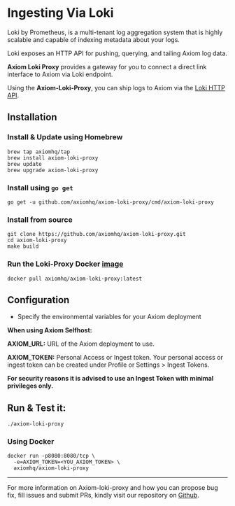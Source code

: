 <div class="axi-header">
  <h1>Ingesting Via Loki</h1>
</div>

Loki by Prometheus, is a multi-tenant log aggregation system that is highly scalable and capable of indexing metadata about your logs.

Loki exposes an HTTP API for pushing, querying, and tailing Axiom log data.

**Axiom Loki Proxy** provides a gateway for you to connect a direct link interface to Axiom via Loki endpoint. 

Using the **Axiom-Loki-Proxy**, you can ship logs to Axiom via the [Loki HTTP API](https://grafana.com/docs/loki/latest/api/#post-lokiapiv1push). 

## Installation

### Install & Update using Homebrew

```shell
brew tap axiomhq/tap
brew install axiom-loki-proxy
brew update
brew upgrade axiom-loki-proxy
```

### Install using `go get`

```shell
go get -u github.com/axiomhq/axiom-loki-proxy/cmd/axiom-loki-proxy
```

### Install from source

```shell
git clone https://github.com/axiomhq/axiom-loki-proxy.git
cd axiom-loki-proxy
make build
```

### Run the Loki-Proxy Docker [image](https://hub.docker.com/r/axiomhq/axiom-loki-proxy)

```shell
docker pull axiomhq/axiom-loki-proxy:latest
```

## Configuration

- Specify the environmental variables for your Axiom deployment

**When using Axiom Selfhost:**

**AXIOM_URL:** URL of the Axiom deployment to use. 

**AXIOM_TOKEN:** Personal Access or Ingest token. Your personal access or ingest token can be created under Profile or Settings > Ingest Tokens.

**For security reasons it is advised to use an Ingest Token with minimal privileges only.**

## Run & Test it:

```shell
./axiom-loki-proxy
```

### Using Docker

```
docker run -p8080:8080/tcp \
  -e=AXIOM_TOKEN=<YOU_AXIOM_TOKEN> \
  axiomhq/axiom-loki-proxy

```

---

For more information on Axiom-loki-proxy and how you can propose bug fix, fill issues and submit PRs, kindly visit our repository on [Github](https://github.com/axiomhq/axiom-loki-proxy).
